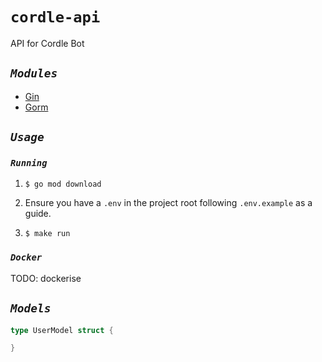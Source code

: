 # **`cordle-api`**

API for Cordle Bot

## *`Modules`*

- [Gin](https://github.com/gin-gonic/gin)
- [Gorm](https://github.com/go-gorm/gorm)

## *`Usage`*

### *`Running`*

1. `$ go mod download`

2. Ensure you have a `.env` in the project root following `.env.example` as a guide.

3. `$ make run`

### *`Docker`*

TODO: dockerise

## *`Models`*

```go
type UserModel struct {

}
```
